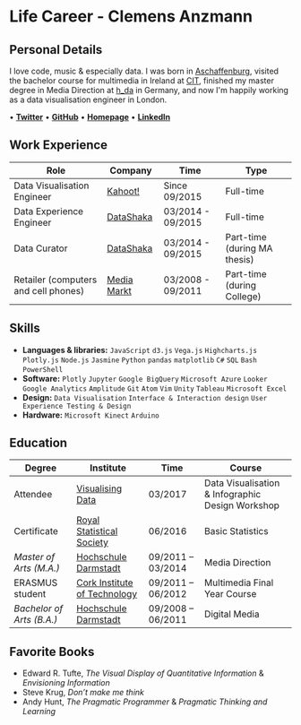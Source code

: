# Life Career - Clemens Anzmann

## Personal Details
I love code, music & especially data. I was born in [Aschaffenburg](https://en.wikipedia.org/wiki/Aschaffenburg), visited the bachelor course for multimedia in Ireland at [CIT](http://www.cit.ie/), finished my master degree in Media Direction at [h_da](https://www.h-da.de/) in Germany, and now I'm happily working as a data visualisation engineer in London.

• [__Twitter__](https://twitter.com/clemens_anzmann) • [__GitHub__](https://github.com/ckanz) • [__Homepage__](http://clemens-anzmann.com) • [__LinkedIn__](https://www.linkedin.com/in/clemens-anzmann-9135513b)

## Work Experience

Role | Company | Time | Type
---------------|---------------|----------------|----------------
Data Visualisation Engineer | [Kahoot!](https://getkahoot.com/) |Since 09/2015 | Full-time
Data Experience Engineer | [DataShaka](http://www.datashaka.com/) | 03/2014 - 09/2015 | Full-time
Data Curator | [DataShaka](http://www.datashaka.com/) | 03/2014 - 09/2015 | Part-time (during MA thesis)
Retailer (computers and cell phones) | [Media Markt](http://www.mediamarkt.com/) | 03/2008 - 09/2011 | Part-time (during College)

## Skills
- __Languages & libraries:__ `JavaScript` `d3.js` `Vega.js` `Highcharts.js` `Plotly.js` `Node.js` `Jasmine` `Python` `pandas` `matplotlib` `C#` `SQL` `Bash` `PowerShell`
- __Software:__ `Plotly` `Jupyter` `Google BigQuery` `Microsoft Azure` `Looker` `Google Analytics` `Amplitude` `Git` `Atom` `Vim` `Unity` `Tableau` `Microsoft Excel`
- __Design:__ `Data Visualisation` `Interface & Interaction design` `User Experience Testing & Design`
- __Hardware:__ `Microsoft Kinect` `Arduino`

## Education

Degree | Institute | Time | Course
---------------|---------------|----------------|----------------
Attendee | [Visualising Data](http://www.visualisingdata.com/) | 03/2017 | Data Visualisation & Infographic Design Workshop
Certificate | [Royal Statistical Society](https://www.rss.org.uk/) | 06/2016 | Basic Statistics
*Master of Arts (M.A.)* | [Hochschule Darmstadt](https://www.h-da.de/) | 09/2011 – 03/2014 | Media Direction
ERASMUS student | [Cork Institute of Technology](http://www.cit.ie/) | 09/2011 – 06/2012 | Multimedia Final Year Course
*Bachelor of Arts (B.A.)* | [Hochschule Darmstadt](https://www.h-da.de/) | 09/2008 – 06/2011 | Digital Media

## Favorite Books
- Edward R. Tufte, _The Visual Display of Quantitative Information_ & _Envisioning Information_
- Steve Krug, _Don’t make me think_
- Andy Hunt, _The Pragmatic Programmer_ & _Pragmatic Thinking and Learning_
